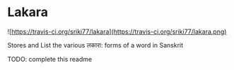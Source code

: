 Lakara   
======
 ![https://travis-ci.org/sriki77/lakara](https://travis-ci.org/sriki77/lakara.png)

Stores and List the various लकारा: forms of a word in Sanskrit

TODO: complete this readme